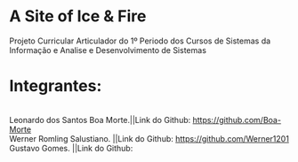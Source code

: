 # A Site of Ice & Fire
Projeto Curricular Articulador do 1º Periodo dos Cursos de Sistemas da Informação e Analise e Desenvolvimento de Sistemas
# Integrantes: 
<br>Leonardo dos Santos Boa Morte.||Link do Github: https://github.com/Boa-Morte
<br>Werner Romling Salustiano.    ||Link do Github: https://github.com/Werner1201
<br>Gustavo Gomes.                ||Link do Github:
<!--TODO: Falta Acrescentar alguns links e integrantes.--!>
